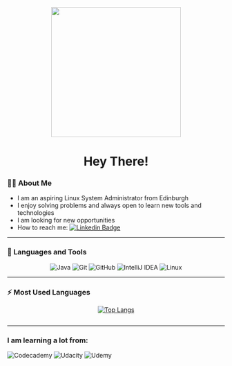 <div align="center">
<img src='https://media.giphy.com/media/qgQUggAC3Pfv687qPC/giphy.gif', width='300'>
<h1> Hey There!</h1>
</div>

### 👩‍💻 About Me

- I am an aspiring Linux System Administrator from Edinburgh
- I enjoy solving problems and always open to learn new tools and technologies
- I am looking for new opportunities
- How to reach me: [![Linkedin Badge](https://img.shields.io/badge/-LINKEDIN-blue?style=flat&logo=Linkedin&logoColor=white)](https://www.linkedin.com/in/marcin-t-kozak/)

---

### 🔨 Languages and Tools

<div></div>
<div align='center'>

![Java](https://img.shields.io/badge/java-%23ED8B00.svg?style=for-the-badge&logo=java&logoColor=white)
![Git](https://img.shields.io/badge/git-%23F05033.svg?style=for-the-badge&logo=git&logoColor=white)
![GitHub](https://img.shields.io/badge/github-%23121011.svg?style=for-the-badge&logo=github&logoColor=white)
![IntelliJ IDEA](https://img.shields.io/badge/IntelliJIDEA-000000.svg?style=for-the-badge&logo=intellij-idea&logoColor=white)
![Linux](https://img.shields.io/badge/Linux-FCC624?style=for-the-badge&logo=linux&logoColor=black)

<div></div>
</div>

---

### ⚡ Most Used Languages

<div></div>
<div align='center'>

[![Top Langs](https://github-readme-stats.vercel.app/api/top-langs/?username=MarcinTKozak&layout=compact&theme=dark)](https://github.com/anuraghazra/github-readme-stats)

<div>
<img src="https://komarev.com/ghpvc/?username=MarcinTKozak&style=flat-square&color=blue" alt=""/>
</div>
</div>

---

### I am learning a lot from:
![Codecademy](https://img.shields.io/badge/Codecademy-FFF0E5?style=for-the-badge&logo=codecademy&logoColor=1F243A)
![Udacity](https://img.shields.io/badge/Udacity-grey?style=for-the-badge&logo=udacity&logoColor=15B8E6)
![Udemy](https://img.shields.io/badge/Udemy-A435F0?style=for-the-badge&logo=Udemy&logoColor=white)





<!---
MarcinTKozak/MarcinTKozak is a ✨ special ✨ repository because its `README.md` (this file) appears on your GitHub profile.
You can click the Preview link to take a look at your changes.
--->


